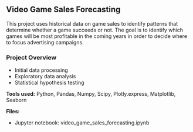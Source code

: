 ## Video Game Sales Forecasting

This project uses historical data on game sales to identify patterns that determine whether a game succeeds or not. The goal is to identify which games will be most profitable in the coming years in order to decide where to focus advertising campaigns.

### Project Overview
- Initial data processing
- Exploratory data analysis
- Statistical hypothesis testing

**Tools used:** Python, Pandas, Numpy, Scipy, Plotly.express, Matplotlib, Seaborn

**Files:**
- Jupyter notebook: video_game_sales_forecasting.ipynb
